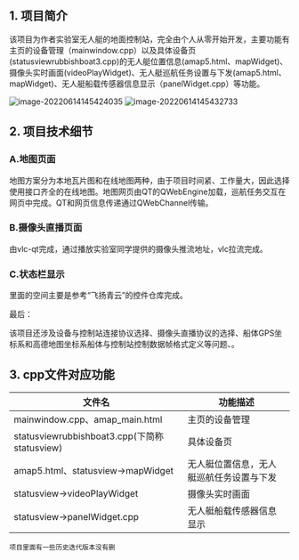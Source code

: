 ## 1. 项目简介

该项目为作者实验室无人艇的地面控制站，完全由个人从零开始开发，主要功能有主页的设备管理（mainwindow.cpp）以及具体设备页(statusviewrubbishboat3.cpp)的无人艇位置信息(amap5.html、mapWidget)、摄像头实时画面(videoPlayWidget)、无人艇巡航任务设置与下发(amap5.html、mapWidget)、无人艇船载传感器信息显示（panelWidget.cpp）等功能。

![image-20220614145424035](https://user-images.githubusercontent.com/45648117/173523289-f0769cf3-f382-471e-9b59-3daa4000f9af.png)
![image-20220614145432733](https://user-images.githubusercontent.com/45648117/173523318-e8828cc2-1663-4275-b4e8-933d62d2d3b1.png )

## 2. 项目技术细节

### A.地图页面

地图方案分为本地瓦片图和在线地图两种，由于项目时间紧、工作量大，因此选择使用接口齐全的在线地图。地图网页由QT的QWebEngine加载，巡航任务交互在网页中完成。QT和网页信息传递通过QWebChannel传输。

### B.摄像头直播页面

由vlc-qt完成，通过播放实验室同学提供的摄像头推流地址，vlc拉流完成。

### C.状态栏显示

里面的空间主要是参考“飞扬青云”的控件仓库完成。

最后：

该项目还涉及设备与控制站连接协议选择、摄像头直播协议的选择、船体GPS坐标系和高德地图坐标系船体与控制站控制数据帧格式定义等问题、。

## 3. cpp文件对应功能

| 文件名                                       | 功能描述                                 |
| -------------------------------------------- | ---------------------------------------- |
| mainwindow.cpp、amap_main.html               | 主页的设备管理                           |
| statusviewrubbishboat3.cpp(下简称statusview) | 具体设备页                               |
| amap5.html、statusview->mapWidget            | 无人艇位置信息，无人艇巡航任务设置与下发 |
| statusview->videoPlayWidget                  | 摄像头实时画面                           |
| statusview->panelWidget.cpp                  | 无人艇船载传感器信息显示                 |

`项目里面有一些历史迭代版本没有删`
